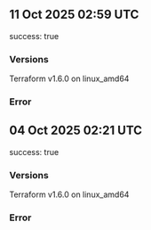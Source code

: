 ## 11 Oct 2025 02:59 UTC

success: true

### Versions

Terraform v1.6.0
on linux_amd64

### Error

## 04 Oct 2025 02:21 UTC

success: true

### Versions

Terraform v1.6.0
on linux_amd64

### Error

